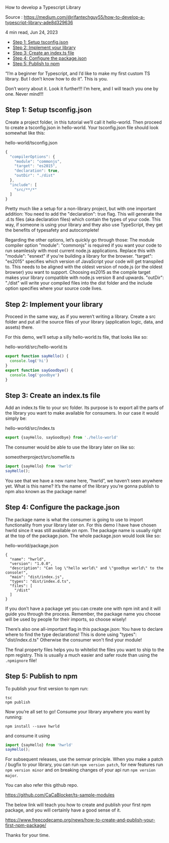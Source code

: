 
How to develop a Typescript Library

Source : https://medium.com/@rifantechguy55/how-to-develop-a-typescript-library-ade8d329636

4 min read, Jun 24, 2023

- [Step 1: Setup tsconfig.json](#step-1-setup-tsconfigjson)
- [Step 2: Implement your library](#step-2-implement-your-library)
- [Step 3: Create an index.ts file](#step-3-create-an-indexts-file)
- [Step 4: Configure the package.json](#step-4-configure-the-packagejson)
- [Step 5: Publish to npm](#step-5-publish-to-npm)


“I’m a beginner for Typescript, and I’d like to make my first custom TS library. But I don’t know how to do it”. This is you.

Don’t worry about it. Look it further!!! I’m here, and I will teach you one by one. Never mind!!!

## Step 1: Setup tsconfig.json

Create a project folder, in this tutorial we’ll call it hello-world. Then proceed to create a tsconfig.json in hello-world. Your tsconfig.json file should look somewhat like this:

hello-world/tsconfig.json

```js
{
  "compilerOptions": {
    "module": "commonjs",
    "target": "es2015",
    "declaration": true,
    "outDir": "./dist"
  },
  "include": [
    "src/**/*"
  ]
}

```

Pretty much like a setup for a non-library project, but with one important addition: You need to add the "declaration": true flag. This will generate the .d.ts files (aka declaration files) which contain the types of your code. This way, if someone is using your library and they also use TypeScript, they get the benefits of typesafety and autocomplete!

Regarding the other options, let’s quickly go through those: The module compiler option "module": "commonjs" is required if you want your code to run seamlessly with most current node.js applications. Replace this with "module": "esnext" if you're building a library for the browser. "target": "es2015" specifies which version of JavaScript your code will get transpiled to. This needs to be aligned with the oldest version of node.js (or the oldest browser) you want to support. Choosing es2015 as the compile target makes your library compatible with node.js version 8 and upwards. "outDir": "./dist" will write your compiled files into the dist folder and the include option specifies where your source code lives.

## Step 2: Implement your library

Proceed in the same way, as if you weren’t writing a library. Create a src folder and put all the source files of your library (application logic, data, and assets) there.

For this demo, we’ll setup a silly hello-world.ts file, that looks like so:

hello-world/src/hello-world.ts

```ts
export function sayHello() {
  console.log('hi')
}
export function sayGoodbye() {
  console.log('goodbye')
}

```

## Step 3: Create an index.ts file

Add an index.ts file to your src folder. Its purpose is to export all the parts of the library you want to make available for consumers. In our case it would simply be:

hello-world/src/index.ts

```ts
export {sayHello, sayGoodbye} from './hello-world'

```

The consumer would be able to use the library later on like so:

someotherproject/src/somefile.ts

```ts
import {sayHello} from 'hwrld'
sayHello();

```

You see that we have a new name here, “hwrld”, we haven’t seen anywhere yet. What is this name? It’s the name of the library you’re gonna publish to npm also known as the package name!

## Step 4: Configure the package.json

The package name is what the consumer is going to use to import functionality from your library later on. For this demo I have have chosen hwrld since it was still available on npm. The package name is usually right at the top of the package.json. The whole package.json would look like so:

hello-world/package.json

```
{
  "name": "hwrld",
  "version": "1.0.0",
  "description": "Can log \"hello world\" and \"goodbye world\" to the console!",
  "main": "dist/index.js",
  "types": "dist/index.d.ts",
  "files": [
    "/dist"
  ]
}

```

If you don’t have a package yet you can create one with npm init and it will guide you through the process. Remember, the package name you choose will be used by people for their imports, so choose wisely!

There’s also one all-important flag in this package.json: You have to declare where to find the type declarations! This is done using "types": "dist/index.d.ts" Otherwise the consumer won't find your module!

The final property files helps you to whitelist the files you want to ship to the npm registry. This is usually a much easier and safer route than using the `.npmignore` file!

## Step 5: Publish to npm

To publish your first version to npm run:

```
tsc
npm publish

```

Now you’re all set to go! Consume your library anywhere you want by running:

```
npm install --save hwrld

```

and consume it using

```ts
import {sayHello} from 'hwrld'
sayHello();

```

For subsequent releases, use the semvar principle. When you make a patch / bugfix to your library, you can run `npm version patch`, for new features run `npm version minor` and on breaking changes of your api run `npm version major`.

You can also refer this github repo.

https://github.com/CaCaBlocker/ts-sample-modules

The below link will teach you how to create and publish your first npm package, and you will certainly have a good sense of it.

https://www.freecodecamp.org/news/how-to-create-and-publish-your-first-npm-package/

Thanks for your time.